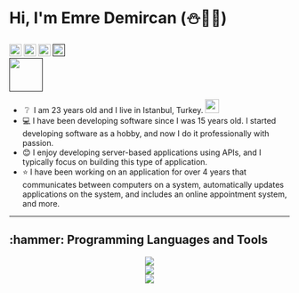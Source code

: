 # Hi, I'm Emre Demircan (:snowman::jack_o_lantern::tada:)
  
[<img src="https://img.shields.io/badge/-LinkedIn-0e76a8?style=flat&logo=Linkedin&logoColor=white" height="22" />](https://www.linkedin.com/in/emre-demircan-940504177/)
[<img src="https://img.shields.io/badge/Gmail-D14836?style=flat&logo=gmail&logoColor=white" height="22" />](mailto:emrecpp1@gmail.com)
[<img src="https://img.shields.io/badge/YouTube-%23FF0000.svg?style=flat&logo=YouTube&logoColor=white" height="22" />](https://www.youtube.com/@EmreDemircan)
[<img src="https://komarev.com/ghpvc/?username=emrecpp" height="22" />]()    
[<img src="https://readme-typing-svg.herokuapp.com?font=comfortaa&pause=1000&color=%23F77B93&lines=Nice+to+e-meet+you!;I'm+studying+Software+Engineering." height="60" />]()
* &nbsp;:grey_question: &nbsp;I am 23 years old and I live in Istanbul, Turkey. <img src="https://upload.wikimedia.org/wikipedia/commons/thumb/b/b4/Flag_of_Turkey.svg/150px-Flag_of_Turkey.svg.png" width="25"/>
* :computer: I have been developing software since I was 15 years old. I started developing software as a hobby, and now I do it professionally with passion.
* :blush: I enjoy developing server-based applications using APIs, and I typically focus on building this type of application.
* :star: I have been working on an application for over 4 years that communicates between computers on a system, automatically updates applications on the system, and includes an online appointment system, and more.
  



------------

<h2> :hammer: Programming Languages and Tools </h3>

<p align="center">
  <a>
    <img src="https://skillicons.dev/icons?i=python,c,cpp,cs,php,arduino&theme=light" /> <br>
    <img src="https://skillicons.dev/icons?i=qt,dotnet,mysql,sqlite&theme=light" /> <br>
    <img src="https://skillicons.dev/icons?i=git,aws,gcp,firebase,postman,visualstudio&theme=light" />
  </a>
</p>
